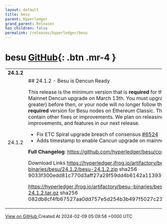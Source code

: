 ```yaml
---
layout: default
title: besu
parent: Hyperledger
grand_parent: Releases
has_children: false
permalink: /releases/hyperledger/besu
---
```


# besu <span class="fs-3 right-align">[GitHub](https://github.com/hyperledger/besu){: .btn .mr-4 }</span>


<div>
    <table>
        <tr>
            <td colspan="2">
                <b>
                    24.1.2
                </b>
            </td>
        </tr>
        <tr>
            <td>
                <span class="chip">
                    24.1.2
                </span>
            </td>
            <td>
                ## 24.1.2 - Besu is Dencun Ready 

This release is the minimum version that is **required** for the upcoming Ethereum Mainnet Dencun upgrade on March 13th. You must upgrade to this version (or greater) before then, or your node will no longer follow the chain. This is also a **required** version for Besu nodes on Ethereum Classic. This release does not contain other fixes or improvements. We plan on releasing more fixes, improvements, and features in our next release. 

- Fix ETC Spiral upgrade breach of consensus [#6524](https://github.com/hyperledger/besu/pull/6524)
- Adds timestamp to enable Cancun upgrade on mainnet [#6545](https://github.com/hyperledger/besu/pull/6545)

**Full Changelog**: https://github.com/hyperledger/besu/compare/24.1.1...24.1.2

Download Links
https://hyperledger.jfrog.io/artifactory/besu-binaries/besu/24.1.2/besu-24.1.2.zip sha256 9033f300edd81c770d3aff27a29f59dd4b6142a113936886a8f170718e412971

https://hyperledger.jfrog.io/artifactory/besu-binaries/besu/24.1.2/besu-24.1.2.tar.gz sha256 082db8cf4fb67527aa0dd757e5d254b3b497f5027c23287f9c0a74a6a743bf08
            </td>
        </tr>
    </table>
    <a href="https://github.com/hyperledger/besu/releases/tag/24.1.2" class=".btn">
        View on GitHub
    </a>
    <span class="right-align">
        Created At 2024-02-09 05:09:56 +0000 UTC
    </span>
</div>

